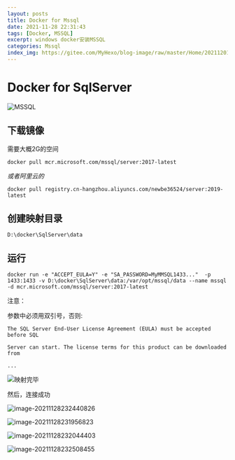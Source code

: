 ```yaml
---
layout: posts
title: Docker for Mssql
date: 2021-11-28 22:31:43
tags: [Docker, MSSQL]
excerpt: windows docker安装MSSQL
categories: Mssql
index_img: https://gitee.com/MyHexo/blog-image/raw/master/Home/20211201224941.jpeg
---
```


# Docker for SqlServer

![MSSQL](https://gitee.com/MyHexo/blog-image/raw/master/Home/20211201224941.jpeg)

## 下载镜像

需要大概2G的空间

```shell
docker pull mcr.microsoft.com/mssql/server:2017-latest
```

*或者阿里云的*

``` shell
docker pull registry.cn-hangzhou.aliyuncs.com/newbe36524/server:2019-latest
```

## 创建映射目录

``` shell
D:\docker\SqlServer\data
```

## 运行

``` shell
docker run -e "ACCEPT_EULA=Y" -e "SA_PASSWORD=MyMMSQL1433..."  -p 1433:1433 -v D:\docker\SqlServer\data:/var/opt/mssql/data --name mssql -d mcr.microsoft.com/mssql/server:2017-latest
```

注意：

参数中必须用双引号，否则:

``` shell
The SQL Server End-User License Agreement (EULA) must be accepted before SQL

Server can start. The license terms for this product can be downloaded from

...
```

![映射完毕](https://gitee.com/MyHexo/blog-image/raw/master/Home/20211205003335.png)

然后，连接成功

![image-20211128232440826](https://gitee.com/MyHexo/blog-image/raw/master/Home/20211128232443.png)

![image-20211128231956823](https://gitee.com/MyHexo/blog-image/raw/master/Home/20211128231959.png)

![image-20211128232044403](https://gitee.com/MyHexo/blog-image/raw/master/Home/20211128232047.png)

![image-20211128232508455](https://gitee.com/MyHexo/blog-image/raw/master/Home/20211128232509.png)

